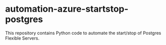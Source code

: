 # automation-azure-startstop-postgres
This repository contains Python code to automate the start/stop of Postgres Flexible Servers.
